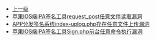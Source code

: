 * [上一级](docs/wy876_poc/)
* [苹果IOS端IPA签名工具request_post任意文件读取漏洞](docs/wy876_poc/%E5%88%86%E5%8F%91%E7%AD%BE%E5%90%8D%E7%B3%BB%E7%BB%9F/%E8%8B%B9%E6%9E%9CIOS%E7%AB%AFIPA%E7%AD%BE%E5%90%8D%E5%B7%A5%E5%85%B7request_post%E4%BB%BB%E6%84%8F%E6%96%87%E4%BB%B6%E8%AF%BB%E5%8F%96%E6%BC%8F%E6%B4%9E.md)
* [APP分发签名系统index-uplog.php存在任意文件上传漏洞](docs/wy876_poc/%E5%88%86%E5%8F%91%E7%AD%BE%E5%90%8D%E7%B3%BB%E7%BB%9F/APP%E5%88%86%E5%8F%91%E7%AD%BE%E5%90%8D%E7%B3%BB%E7%BB%9Findex-uplog.php%E5%AD%98%E5%9C%A8%E4%BB%BB%E6%84%8F%E6%96%87%E4%BB%B6%E4%B8%8A%E4%BC%A0%E6%BC%8F%E6%B4%9E.md)
* [苹果IOS端IPA签名工具Sign.php前台任意命令执行漏洞](docs/wy876_poc/%E5%88%86%E5%8F%91%E7%AD%BE%E5%90%8D%E7%B3%BB%E7%BB%9F/%E8%8B%B9%E6%9E%9CIOS%E7%AB%AFIPA%E7%AD%BE%E5%90%8D%E5%B7%A5%E5%85%B7Sign.php%E5%89%8D%E5%8F%B0%E4%BB%BB%E6%84%8F%E5%91%BD%E4%BB%A4%E6%89%A7%E8%A1%8C%E6%BC%8F%E6%B4%9E.md)
